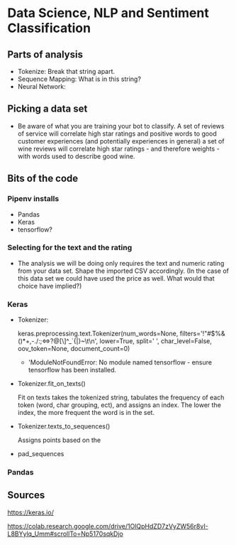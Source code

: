 # Data Science, NLP and Sentiment Classification

## Parts of analysis

* Tokenize: Break that string apart.
* Sequence Mapping: What is in this string?
* Neural Network:

## Picking a data set

* Be aware of what you are training your bot to classify. A set of reviews of service will correlate high star ratings and positive words to good customer experiences (and potentially experiences in general) a set of wine reviews will correlate high star ratings - and therefore weights - with words used to describe good wine.

## Bits of the code

### Pipenv installs

* Pandas
* Keras
* tensorflow?

### Selecting for the text and the rating 

* The analysis we will be doing only requires the text and numeric rating from your data set. Shape the imported CSV accordingly. (In the case of this data set we could have used the price as well. What would that choice have implied?)

### Keras

* Tokenizer:
  
  keras.preprocessing.text.Tokenizer(num_words=None, filters='!"#$%&()*+,-./:;<=>?@[\\]^_`{|}~\t\n', lower=True, split=' ', char_level=False, oov_token=None, document_count=0)
  
  * 'ModuleNotFoundError: No module named tensorflow - ensure tensorflow has been installed.

* Tokenizer.fit_on_texts()

  Fit on texts takes the tokenized string, tabulates the frequency of each token (word, char grouping, ect), and assigns an index. The lower the index, the more frequent the word is in the set.

* Tokenizer.texts_to_sequences()

  Assigns points based on the    

* pad_sequences

### Pandas

## Sources

https://keras.io/

https://colab.research.google.com/drive/1OlQpHdZD7zVyZW56r8vI-L8BYylq_Umm#scrollTo=Np5170sqkDjo
